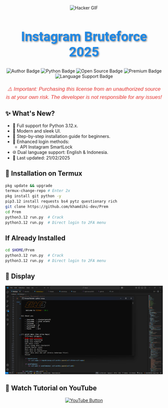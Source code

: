 <div align="center">
    <img src="https://gifdb.com/images/high/glitching-hacker-hub-biwszmcveudzaori.gif" width="300" alt="Hacker GIF" />
</div>

<h1 align="center" style="font-family: 'Roboto', sans-serif; font-size: 3em; color: #1E88E5; text-shadow: 2px 2px 4px rgba(0,0,0,0.5);">
    <b>Instagram Bruteforce 2025</b>
</h1>

<div align="center">
    <img src="https://img.shields.io/badge/Author-KhamdihiDev-1E88E5?style=for-the-badge&logo=github&logoColor=white" alt="Author Badge" />
    <img src="https://img.shields.io/badge/Written%20In-Python3.12.x-4CAF50?style=for-the-badge&logo=python&logoColor=white" alt="Python Badge" />
    <img src="https://img.shields.io/badge/Open%20Source-No-FFC107?style=for-the-badge&logo=lock&logoColor=white" alt="Open Source Badge" />
    <img src="https://img.shields.io/badge/Premium-Yes-F44336?style=for-the-badge&logo=crown&logoColor=white" alt="Premium Badge" />
    <img src="https://img.shields.io/badge/Language-English%20%26%20Indonesia-9C27B0?style=for-the-badge&logo=translate&logoColor=white" alt="Language Support Badge" />
</div>

<p align="center" style="font-family: 'Arial', sans-serif; font-size: 1.2em; color: #E53935; margin-top: 20px;">
    <i>⚠️ Important: Purchasing this license from an unauthorized source is at your own risk. The developer is not responsible for any issues!</i>
</p>

## ✨ What's New?
- 🐍 Full support for Python 3.12.x.
- 🎨 Modern and sleek UI.
- 📖 Step-by-step installation guide for beginners.
- 🔑 Enhanced login methods:
  - API Instagram SmartLock
- 🌐 Dual language support: English & Indonesia.
- 📅 Last updated: 21/02/2025

## 🚀 Installation on Termux
```sh
pkg update && upgrade
termux-change-repo # Enter 2x
pkg install git python -y
pip3.12 install requests bs4 pytz questionary rich
git clone https://github.com/khamdihi-dev/Prem
cd Prem
python3.12 run.py  # Crack
python3.12 run.py  # Direct login to 2FA menu
```

## If Already Installed
```sh
cd $HOME/Prem
python3.12 run.py  # Crack
python3.12 run.py  # Direct login to 2FA menu
```

## 📸 Display
![Logo](image/elite3.png)

## 🎥 Watch Tutorial on YouTube
<div align="center">
    <a href="https://www.youtube.com/watch?v=lIv9z7jWa88&t=1s" target="_blank">
        <img src="https://img.shields.io/badge/Watch%20Tutorial%20on%20YouTube-red?style=for-the-badge&logo=youtube&logoColor=white" alt="YouTube Button">
    </a>
</div>
